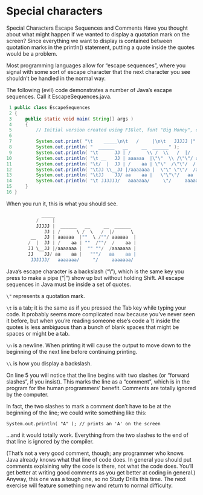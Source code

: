# Special characters

Special Characters
Escape Sequences and Comments
Have you thought about what might happen if we wanted to display a quotation mark on the screen? Since everything we want to display is contained between quotation marks in the println() statement, putting a quote inside the quotes would be a problem.

Most programming languages allow for “escape sequences”, where you signal with some sort of escape character that the next character you see shouldn’t be handled in the normal way.

The following (evil) code demonstrates a number of Java’s escape sequences. Call it EscapeSequences.java.

```java
 1 public class EscapeSequences
 2 {
 3     public static void main( String[] args )
 4     {
 5         // Initial version created using FIGlet, font "Big Money", oriented southwest
 6 
 7         System.out.print( "\t    _____\n\t   /     |\n\t   JJJJJ |" );
 8         System.out.println( "  ______   __     __  ______" );
 9         System.out.println( "\t      JJ | /      \\ /  \\   /  |/      \\" );
10         System.out.println( "\t __   JJ | aaaaaa  |\"\"  \\ /\"\"/ aaaaaa  |" );
11         System.out.println( "\t/  |  JJ | /    aa | \"\"  /\"\"/  /    aa |" );
12         System.out.println( "\tJJ \\__JJ |/aaaaaaa |  \"\" \"\"/  /aaaaaaa |" );
13         System.out.println( "\tJJ    JJ/ aa    aa |   \"\"\"/   aa    aa |" );
14         System.out.println( "\t JJJJJJ/   aaaaaaa/     \"/     aaaaaaa/" );
15     }
16 }
```

When you run it, this is what you should see.

``` java
             _____
           /     |
           JJJJJ |  ______   __     __  ______
              JJ | /      \ /  \   /  |/      \
         __   JJ | aaaaaa  |""  \ /""/ aaaaaa  |
        /  |  JJ | /    aa | ""  /""/  /    aa |
        JJ \__JJ |/aaaaaaa |  "" ""/  /aaaaaaa |
        JJ    JJ/ aa    aa |   """/   aa    aa |
         JJJJJJ/   aaaaaaa/     "/     aaaaaaa/
```

Java’s escape character is a backslash (“\”), which is the same key you press to make a pipe (“|”) show up but without holding Shift. All escape sequences in Java must be inside a set of quotes.

 

```\"``` represents a quotation mark.

```\t``` is a tab; it is the same as if you pressed the Tab key while typing your code. It probably seems more complicated now because you’ve never seen it before, but when you’re reading someone else’s code a \t inside the quotes is less ambiguous than a bunch of blank spaces that might be spaces or might be a tab.

```\n``` is a newline. When printing it will cause the output to move down to the beginning of the next line before continuing printing.

```\\``` is how you display a backslash.

On line 5 you will notice that the line begins with two slashes (or “forward slashes”, if you insist). This marks the line as a “comment”, which is in the program for the human programmers’ benefit. Comments are totally ignored by the computer.

In fact, the two slashes to mark a comment don’t have to be at the beginning of the line; we could write something like this:

```System.out.println( "A" ); // prints an 'A' on the screen```

…and it would totally work. Everything from the two slashes to the end of that line is ignored by the compiler.

(That’s not a very good comment, though; any programmer who knows Java already knows what that line of code does. In general you should put comments explaining why the code is there, not what the code does. You’ll get better at writing good comments as you get better at coding in general.)
Anyway, this one was a tough one, so no Study Drills this time. The next exercise will feature something new and return to normal difficulty.

